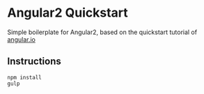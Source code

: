 # Angular2 Quickstart

Simple boilerplate for Angular2, based on the quickstart tutorial of [angular.io](https://angular.io/docs/ts/latest/quickstart.html)

## Instructions

```shell
npm install
gulp
```